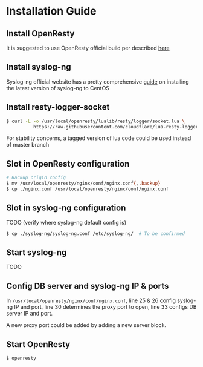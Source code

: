 # Installation Guide

## Install OpenResty

It is suggested to use OpenResty official build per described [here](https://openresty.org/en/linux-packages.html)

## Install syslog-ng

Syslog-ng official website has a pretty comprehensive [guide](https://syslog-ng.com/blog/installing-latest-syslog-ng-on-rhel-and-other-rpm-distributions/)
on installing the latest version of syslog-ng to CentOS

## Install resty-logger-socket

```bash
$ curl -L -o /usr/local/openresty/lualib/resty/logger/socket.lua \
          https://raw.githubusercontent.com/cloudflare/lua-resty-logger-socket/master/lib/resty/logger/socket.lua
```

For stability concerns, a tagged version of lua code could be used instead of master branch

## Slot in OpenResty configuration

```bash
# Backup origin config
$ mv /usr/local/openresty/nginx/conf/nginx.conf{,.backup}
$ cp ./nginx.conf /usr/local/openresty/nginx/conf/nginx.conf
```

## Slot in syslog-ng configuration

TODO (verify where syslog-ng default config is)
```bash
$ cp ./syslog-ng/syslog-ng.conf /etc/syslog-ng/  # To be confirmed
```

## Start syslog-ng

TODO

## Config DB server and syslog-ng IP & ports

In `/usr/local/openresty/nginx/conf/nginx.conf`, line 25 & 26 config syslog-ng IP and port,
line 30 determines the proxy port to open, line 33 configs DB server IP and port.

A new proxy port could be added by adding a new server block.

## Start OpenResty

```bash
$ openresty
```